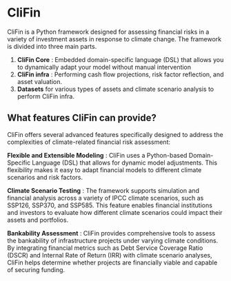 # CliFin
CliFin is a Python framework designed for assessing financial risks in a variety of investment assets in response to climate change.
The framework is divided into three main parts. 
1. **CliFin Core** : Embedded domain-specific language (DSL) that allows you to dynamically adapt your model without manual intervention
2. **CliFin infra** : Performing cash flow projections, risk factor reflection, and asset valuation.
3. **Datasets** for various types of assets and climate scenario analysis to perform CliFin infra.
   
## What features CliFin can provide?
CliFin offers several advanced features specifically designed to address the complexities of climate-related financial risk assessment:

**Flexible and Extensible Modeling** : CliFin uses a Python-based Domain-Specific Language (DSL) that allows for dynamic model adjustments. This flexibility makes it easy to adapt financial models to different climate scenarios and risk factors. 

**Climate Scenario Testing** : The framework supports simulation and financial analysis across a variety of IPCC climate scenarios, such as SSP126, SSP370, and SSP585. This feature enables financial institutions and investors to evaluate how different climate scenarios could impact their assets and portfolios.

**Bankability Assessment** : CliFin provides comprehensive tools to assess the bankability of infrastructure projects under varying climate conditions. By integrating financial metrics such as Debt Service Coverage Ratio (DSCR) and Internal Rate of Return (IRR) with climate scenario analyses, CliFin helps determine whether projects are financially viable and capable of securing funding. 
